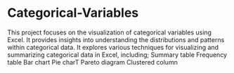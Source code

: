# Categorical-Variables
This project focuses on the visualization of categorical variables using Excel. It provides insights into understanding the distributions and patterns within categorical data. It explores various techniques for visualizing and summarizing categorical data in Excel, including;
Summary table
Frequency table
Bar chart
Pie charT
Pareto diagram
Clustered column 
